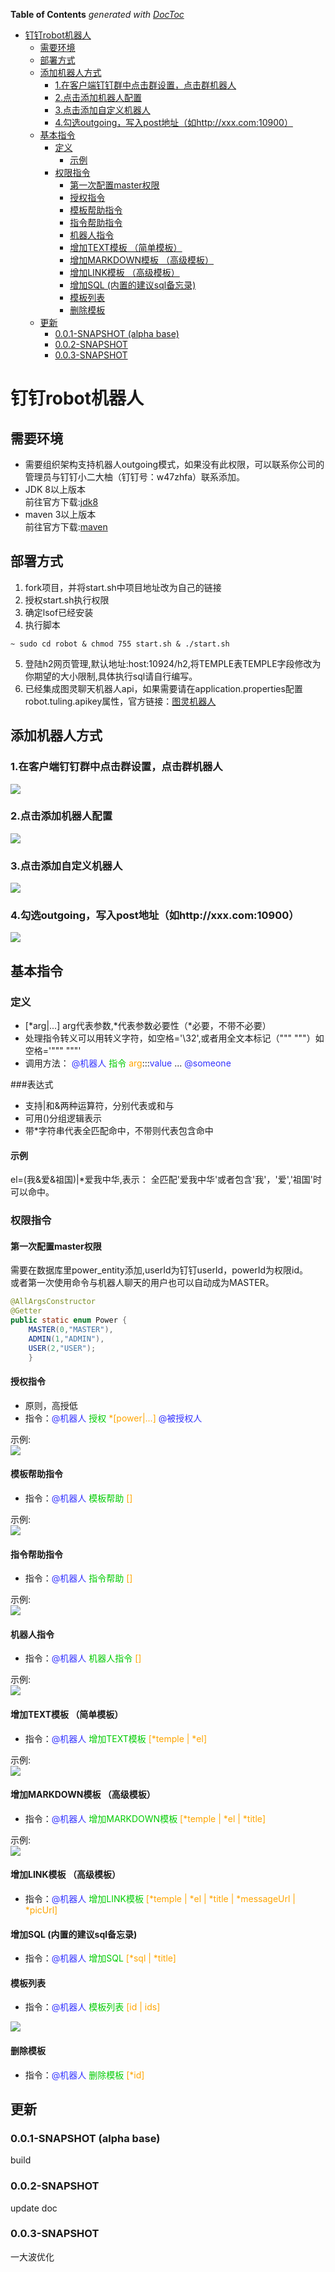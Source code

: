 <!-- START doctoc generated TOC please keep comment here to allow auto update -->
<!-- DON'T EDIT THIS SECTION, INSTEAD RE-RUN doctoc TO UPDATE -->
**Table of Contents**  *generated with [DocToc](https://github.com/thlorenz/doctoc)*

- [钉钉robot机器人](#%E9%92%89%E9%92%89robot%E6%9C%BA%E5%99%A8%E4%BA%BA)
  - [需要环境](#%E9%9C%80%E8%A6%81%E7%8E%AF%E5%A2%83)
  - [部署方式](#%E9%83%A8%E7%BD%B2%E6%96%B9%E5%BC%8F)
  - [添加机器人方式](#%E6%B7%BB%E5%8A%A0%E6%9C%BA%E5%99%A8%E4%BA%BA%E6%96%B9%E5%BC%8F)
    - [1.在客户端钉钉群中点击群设置，点击群机器人](#1%E5%9C%A8%E5%AE%A2%E6%88%B7%E7%AB%AF%E9%92%89%E9%92%89%E7%BE%A4%E4%B8%AD%E7%82%B9%E5%87%BB%E7%BE%A4%E8%AE%BE%E7%BD%AE%E7%82%B9%E5%87%BB%E7%BE%A4%E6%9C%BA%E5%99%A8%E4%BA%BA)
    - [2.点击添加机器人配置](#2%E7%82%B9%E5%87%BB%E6%B7%BB%E5%8A%A0%E6%9C%BA%E5%99%A8%E4%BA%BA%E9%85%8D%E7%BD%AE)
    - [3.点击添加自定义机器人](#3%E7%82%B9%E5%87%BB%E6%B7%BB%E5%8A%A0%E8%87%AA%E5%AE%9A%E4%B9%89%E6%9C%BA%E5%99%A8%E4%BA%BA)
    - [4.勾选outgoing，写入post地址（如http://xxx.com:10900）](#4%E5%8B%BE%E9%80%89outgoing%E5%86%99%E5%85%A5post%E5%9C%B0%E5%9D%80%E5%A6%82httpxxxcom10900)
  - [基本指令](#%E5%9F%BA%E6%9C%AC%E6%8C%87%E4%BB%A4)
    - [定义](#%E5%AE%9A%E4%B9%89)
      - [示例](#%E7%A4%BA%E4%BE%8B)
    - [权限指令](#%E6%9D%83%E9%99%90%E6%8C%87%E4%BB%A4)
      - [第一次配置master权限](#%E7%AC%AC%E4%B8%80%E6%AC%A1%E9%85%8D%E7%BD%AEmaster%E6%9D%83%E9%99%90)
      - [授权指令](#%E6%8E%88%E6%9D%83%E6%8C%87%E4%BB%A4)
      - [模板帮助指令](#%E6%A8%A1%E6%9D%BF%E5%B8%AE%E5%8A%A9%E6%8C%87%E4%BB%A4)
      - [指令帮助指令](#%E6%8C%87%E4%BB%A4%E5%B8%AE%E5%8A%A9%E6%8C%87%E4%BB%A4)
      - [机器人指令](#%E6%9C%BA%E5%99%A8%E4%BA%BA%E6%8C%87%E4%BB%A4)
      - [增加TEXT模板 （简单模板）](#%E5%A2%9E%E5%8A%A0text%E6%A8%A1%E6%9D%BF-%E7%AE%80%E5%8D%95%E6%A8%A1%E6%9D%BF)
      - [增加MARKDOWN模板 （高级模板）](#%E5%A2%9E%E5%8A%A0markdown%E6%A8%A1%E6%9D%BF-%E9%AB%98%E7%BA%A7%E6%A8%A1%E6%9D%BF)
      - [增加LINK模板 （高级模板）](#%E5%A2%9E%E5%8A%A0link%E6%A8%A1%E6%9D%BF-%E9%AB%98%E7%BA%A7%E6%A8%A1%E6%9D%BF)
      - [增加SQL (内置的建议sql备忘录)](#%E5%A2%9E%E5%8A%A0sql-%E5%86%85%E7%BD%AE%E7%9A%84%E5%BB%BA%E8%AE%AEsql%E5%A4%87%E5%BF%98%E5%BD%95)
      - [模板列表](#%E6%A8%A1%E6%9D%BF%E5%88%97%E8%A1%A8)
      - [删除模板](#%E5%88%A0%E9%99%A4%E6%A8%A1%E6%9D%BF)
  - [更新](#%E6%9B%B4%E6%96%B0)
    - [0.0.1-SNAPSHOT (alpha base)](#001-snapshot-alpha-base)
    - [0.0.2-SNAPSHOT](#002-snapshot)
    - [0.0.3-SNAPSHOT](#003-snapshot)

<!-- END doctoc generated TOC please keep comment here to allow auto update -->

# 钉钉robot机器人
## 需要环境
- 需要组织架构支持机器人outgoing模式，如果没有此权限，可以联系你公司的管理员与钉钉小二大柚（钉钉号：w47zhfa）联系添加。
- JDK 8以上版本  
  前往官方下载:[jdk8](https://www.oracle.com/technetwork/java/javase/downloads/jdk8-downloads-2133151.html)
- maven 3以上版本  
  前往官方下载:[maven](http://maven.apache.org/download.cgi)

## 部署方式
1. fork项目，并将start.sh中项目地址改为自己的链接
2. 授权start.sh执行权限  
3. 确定lsof已经安装
4. 执行脚本  
```
~ sudo cd robot & chmod 755 start.sh & ./start.sh
```
5. 登陆h2网页管理,默认地址:host:10924/h2,将TEMPLE表TEMPLE字段修改为你期望的大小限制,具体执行sql请自行编写。
6. 已经集成图灵聊天机器人api，如果需要请在application.properties配置robot.tuling.apikey属性，官方链接：[图灵机器人](http://www.turingapi.com/)

## 添加机器人方式
### 1.在客户端钉钉群中点击群设置，点击群机器人
![](http://web.abigant.com:81/download/robot_setting_click.png)
### 2.点击添加机器人配置
![](http://web.abigant.com:81/download/add_robot.png)
### 3.点击添加自定义机器人
![](http://web.abigant.com:81/download/whrbot.png)
### 4.勾选outgoing，写入post地址（如http://xxx.com:10900）
![](http://web.abigant.com:81/download/og.png)


## 基本指令
### 定义
- \[*arg|...] arg代表参数,\*代表参数必要性（\*必要，不带不必要）
- 处理指令转义可以用转义字符，如空格='\\32',或者用全文本标记（""" """）如空格='""" """'
- 调用方法：
<font color=#3333ff >@机器人</font> <font color=#00CC00 >指令</font> <font color=#FFA500 >arg</font>:::<font color=#3333ff >value</font> ... <font color=#3333ff >@someone</font>

###表达式
- 支持|和&两种运算符，分别代表或和与
- 可用()分组逻辑表示
- 带*字符串代表全匹配命中，不带则代表包含命中  

#### 示例
el=(我&爱&祖国)|\*爱我中华,表示：
全匹配'爱我中华'或者包含'我'，'爱','祖国'时可以命中。

### 权限指令
#### 第一次配置master权限
需要在数据库里power_entity添加,userId为钉钉userId，powerId为权限id。  
或者第一次使用命令与机器人聊天的用户也可以自动成为MASTER。  

```java
@AllArgsConstructor
@Getter
public static enum Power {
    MASTER(0,"MASTER"),
    ADMIN(1,"ADMIN"),
    USER(2,"USER");
    }
```

#### 授权指令
- 原则，高授低
- 指令：<font color=#3333ff >@机器人</font> <font color=#00CC00 >授权</font> <font color=#FFA500 >*[power|...]</font> <font color=#3333ff >@被授权人</font>  

示例:  
![](http://web.abigant.com:81/download/power.png)

#### 模板帮助指令
- 指令：<font color=#3333ff >@机器人</font> <font color=#00CC00 >模板帮助</font> <font color=#FFA500 >[]</font>

示例:  
![](http://web.abigant.com:81/download/helpo.png)


#### 指令帮助指令
- 指令：<font color=#3333ff >@机器人</font> <font color=#00CC00 >指令帮助</font> <font color=#FFA500 >[]</font>

示例:  
![](http://web.abigant.com:81/download/helpt.png)

#### 机器人指令
- 指令：<font color=#3333ff >@机器人</font> <font color=#00CC00 >机器人指令</font> <font color=#FFA500 >[]</font>

示例:  
![](http://web.abigant.com:81/download/roboto.png)

#### 增加TEXT模板 （简单模板）
- 指令：<font color=#3333ff >@机器人</font> <font color=#00CC00 >增加TEXT模板</font> <font color=#FFA500 >[\*temple | \*el]</font>

示例:  
![](http://web.abigant.com:81/download/text.png)

#### 增加MARKDOWN模板 （高级模板）
- 指令：<font color=#3333ff >@机器人</font> <font color=#00CC00 >增加MARKDOWN模板</font> <font color=#FFA500 >[\*temple | \*el | \*title]</font>

示例:  
![](http://web.abigant.com:81/download/md.png)

#### 增加LINK模板 （高级模板）
- 指令：<font color=#3333ff >@机器人</font> <font color=#00CC00 >增加LINK模板</font> <font color=#FFA500 >[\*temple | \*el | \*title | \*messageUrl | \*picUrl]</font>


#### 增加SQL (内置的建议sql备忘录)
- 指令：<font color=#3333ff >@机器人</font> <font color=#00CC00 >增加SQL</font> <font color=#FFA500 >[\*sql | \*title]</font>


#### 模板列表
- 指令：<font color=#3333ff >@机器人</font> <font color=#00CC00 >模板列表</font> <font color=#FFA500 >[id | ids]</font>

![](http://web.abigant.com:81/download/list.png)

#### 删除模板
- 指令：<font color=#3333ff >@机器人</font> <font color=#00CC00 >删除模板</font> <font color=#FFA500 >[\*id]</font>




## 更新
### 0.0.1-SNAPSHOT (alpha base)
build

### 0.0.2-SNAPSHOT 
update doc

### 0.0.3-SNAPSHOT 
一大波优化
